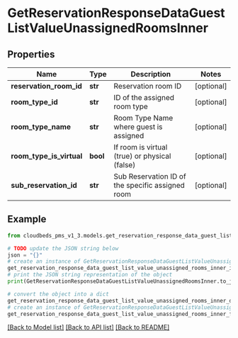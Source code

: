 # GetReservationResponseDataGuestListValueUnassignedRoomsInner


## Properties

Name | Type | Description | Notes
------------ | ------------- | ------------- | -------------
**reservation_room_id** | **str** | Reservation room ID | [optional] 
**room_type_id** | **str** | ID of the assigned room type | [optional] 
**room_type_name** | **str** | Room Type Name where guest is assigned | [optional] 
**room_type_is_virtual** | **bool** | If room is virtual (true) or physical (false) | [optional] 
**sub_reservation_id** | **str** | Sub Reservation ID of the specific assigned room | [optional] 

## Example

```python
from cloudbeds_pms_v1_3.models.get_reservation_response_data_guest_list_value_unassigned_rooms_inner import GetReservationResponseDataGuestListValueUnassignedRoomsInner

# TODO update the JSON string below
json = "{}"
# create an instance of GetReservationResponseDataGuestListValueUnassignedRoomsInner from a JSON string
get_reservation_response_data_guest_list_value_unassigned_rooms_inner_instance = GetReservationResponseDataGuestListValueUnassignedRoomsInner.from_json(json)
# print the JSON string representation of the object
print(GetReservationResponseDataGuestListValueUnassignedRoomsInner.to_json())

# convert the object into a dict
get_reservation_response_data_guest_list_value_unassigned_rooms_inner_dict = get_reservation_response_data_guest_list_value_unassigned_rooms_inner_instance.to_dict()
# create an instance of GetReservationResponseDataGuestListValueUnassignedRoomsInner from a dict
get_reservation_response_data_guest_list_value_unassigned_rooms_inner_from_dict = GetReservationResponseDataGuestListValueUnassignedRoomsInner.from_dict(get_reservation_response_data_guest_list_value_unassigned_rooms_inner_dict)
```
[[Back to Model list]](../README.md#documentation-for-models) [[Back to API list]](../README.md#documentation-for-api-endpoints) [[Back to README]](../README.md)


